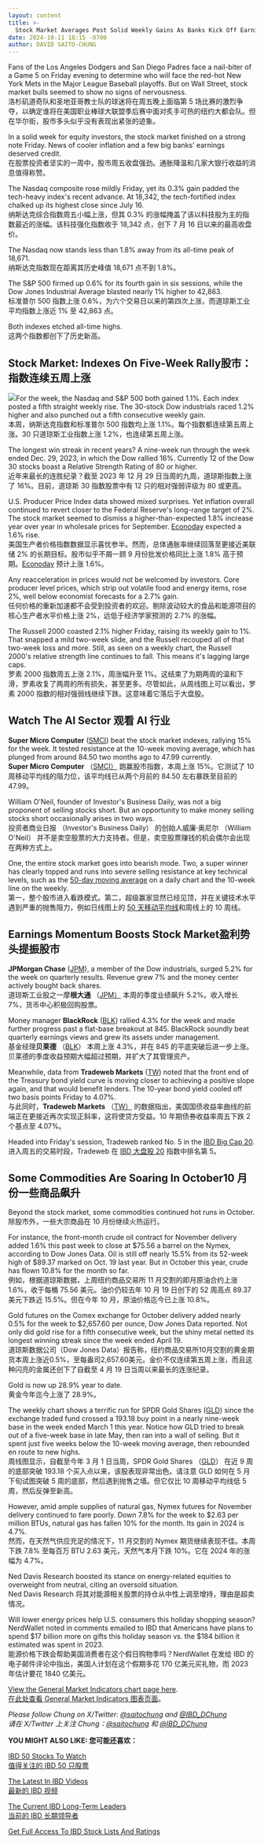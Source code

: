 ```yaml
---
layout: content
title: >-
  Stock Market Averages Post Solid Weekly Gains As Banks Kick Off Earnings Season; Time To Sell This AI Stock Short?	随着银行开始财报季，股市平均每周上涨稳健;是时候卖空这只 AI 股票了吗？
date: 2024-10-11 18:15 -0700
author: DAVID SAITO-CHUNG
---
```






Fans of the Los Angeles Dodgers and San Diego Padres face a nail-biter of a Game 5 on Friday evening to determine who will face the red-hot New York Mets in the Major League Baseball playoffs. But on Wall Street, stock market bulls seemed to show no signs of nervousness.  
洛杉矶道奇队和圣地亚哥教士队的球迷将在周五晚上面临第 5 场比赛的激烈争夺，以确定谁将在美国职业棒球大联盟季后赛中面对炙手可热的纽约大都会队。但在华尔街，股市多头似乎没有表现出紧张的迹象。




In a solid week for equity investors, the stock market finished on a strong note Friday. News of cooler inflation and a few big banks' earnings deserved credit.  
在股票投资者坚实的一周中，股市周五收盘强劲。通胀降温和几家大银行收益的消息值得称赞。


The Nasdaq composite rose mildly Friday, yet its 0.3% gain padded the tech-heavy index's recent advance. At 18,342, the tech-fortified index chalked up its highest close since July 16.  
纳斯达克综合指数周五小幅上涨，但其 0.3% 的涨幅掩盖了该以科技股为主的指数最近的涨幅。该科技强化指数收于 18,342 点，创下 7 月 16 日以来的最高收盘价。


The Nasdaq now stands less than 1.8% away from its all-time peak of 18,671.  
纳斯达克指数现在距离其历史峰值 18,671 点不到 1.8%。


The S&P 500 firmed up 0.6% for its fourth gain in six sessions, while the Dow Jones Industrial Average blasted nearly 1% higher to 42,863.  
标准普尔 500 指数上涨 0.6%，为六个交易日以来的第四次上涨，而道琼斯工业平均指数上涨近 1% 至 42,863 点。


Both indexes etched all-time highs.  
这两个指数都创下了历史新高。


Stock Market: Indexes On Five-Week Rally股市：指数连续五周上涨
---------------------------------------------------


![](https://www.investors.com/wp-content/uploads/2024/10/MP101124.jpg)For the week, the Nasdaq and S&P 500 both gained 1.1%. Each index posted a fifth straight weekly rise. The 30-stock Dow industrials raced 1.2% higher and also punched out a fifth consecutive weekly gain.  
本周，纳斯达克指数和标准普尔 500 指数均上涨 1.1%。每个指数都连续第五周上涨。30 只道琼斯工业指数上涨 1.2%，也连续第五周上涨。


The longest win streak in recent years? A nine-week run through the week ended Dec. 29, 2023, in which the Dow rallied 16%. Currently 12 of the Dow 30 stocks boast a Relative Strength Rating of 80 or higher.  
近年来最长的连胜纪录？截至 2023 年 12 月 29 日当周的九周，道琼斯指数上涨了 16%。目前，道琼斯 30 指数股票中有 12 只的相对强弱评级为 80 或更高。


U.S. Producer Price Index data showed mixed surprises. Yet inflation overall continued to revert closer to the Federal Reserve's long-range target of 2%. The stock market seemed to dismiss a higher-than-expected 1.8% increase year over year in wholesale prices for September. [Econoday](https://research.investors.com/economic-calendar/) expected a 1.6% rise.  
美国生产者价格指数数据显示喜忧参半。然而，总体通胀率继续回落至更接近美联储 2% 的长期目标。股市似乎不屑一顾 9 月份批发价格同比上涨 1.8% 高于预期。[Econoday](https://research.investors.com/economic-calendar/) 预计上涨 1.6%。


Any reacceleration in prices would not be welcomed by investors. Core producer level prices, which strip out volatile food and energy items, rose 2%, well below economist forecasts for a 2.7% gain.  
任何价格的重新加速都不会受到投资者的欢迎。剔除波动较大的食品和能源项目的核心生产者水平价格上涨 2%，远低于经济学家预测的 2.7% 的涨幅。


The Russell 2000 coasted 2.1% higher Friday, raising its weekly gain to 1%. That snapped a mild two-week slide, and the Russell recouped all of that two-week loss and more. Still, as seen on a weekly chart, the Russell 2000's relative strength line continues to fall. This means it's lagging large caps.  
罗素 2000 指数周五上涨 2.1%，周涨幅升至 1%。这结束了为期两周的温和下滑，罗素收复了两周的所有损失，甚至更多。尽管如此，从周线图上可以看出，罗素 2000 指数的相对强弱线继续下跌。这意味着它落后于大盘股。


Watch The AI Sector 观看 AI 行业
----------------------------


**Super Micro Computer** ([SMCI](https://research.investors.com/quote.aspx?symbol=SMCI)) beat the stock market indexes, rallying 15% for the week. It tested resistance at the 10-week moving average, which has plunged from around 84.50 two months ago to 47.99 currently.  
**Super Micro Computer** （[SMCI）](https://research.investors.com/quote.aspx?symbol=SMCI) 跑赢股市指数，本周上涨 15%。它测试了 10 周移动平均线的阻力位，该平均线已从两个月前的 84.50 左右暴跌至目前的 47.99。



William O'Neil, founder of Investor's Business Daily, was not a big proponent of selling stocks short. But an opportunity to make money selling stocks short occasionally arises in two ways.  
投资者商业日报 （Investor's Business Daily） 的创始人威廉·奥尼尔 （William O'Neil） 并不是卖空股票的大力支持者。但是，卖空股票赚钱的机会偶尔会出现在两种方式上。


One, the entire stock market goes into bearish mode. Two, a super winner has clearly topped and runs into severe selling resistance at key technical levels, such as the [50-day moving average](https://www.investors.com/how-to-invest/investors-corner/what-is-the-50-day-moving-average-when-to-buy-or-sell-growth-stocks/) on a daily chart and the 10-week line on the weekly.  
第一，整个股市进入看跌模式。第二，超级赢家显然已经见顶，并在关键技术水平遇到严重的抛售阻力，例如日线图上的 [50 天移动平均线](https://www.investors.com/how-to-invest/investors-corner/what-is-the-50-day-moving-average-when-to-buy-or-sell-growth-stocks/)和周线上的 10 周线。


Earnings Momentum Boosts Stock Market盈利势头提振股市
---------------------------------------------



**JPMorgan Chase** ([JPM](https://research.investors.com/quote.aspx?symbol=JPM)), a member of the Dow industrials, surged 5.2% for the week on quarterly results. Revenue grew 7% and the money center actively bought back shares.  
道琼斯工业股之一摩**根大通** （[JPM）](https://research.investors.com/quote.aspx?symbol=JPM) 本周的季度业绩飙升 5.2%。收入增长 7%，货币中心积极回购股票。


Money manager **BlackRock** ([BLK](https://research.investors.com/quote.aspx?symbol=BLK)) rallied 4.3% for the week and made further progress past a flat-base breakout at 845. BlackRock soundly beat quarterly earnings views and grew its assets under management.  
基金经理**贝莱德** （[BLK](https://research.investors.com/quote.aspx?symbol=BLK)） 本周上涨 4.3%，并在 845 的平底突破后进一步上涨。贝莱德的季度收益预期大幅超过预期，并扩大了其管理资产。


Meanwhile, data from **Tradeweb Markets** ([TW](https://research.investors.com/quote.aspx?symbol=TW)) noted that the front end of the Treasury bond yield curve is moving closer to achieving a positive slope again, and that would benefit lenders. The 10-year bond yield cooled off two basis points Friday to 4.07%.  
与此同时，**Tradeweb Markets** （[TW）](https://research.investors.com/quote.aspx?symbol=TW) 的数据指出，美国国债收益率曲线的前端正在更接近再次实现正斜率，这将使贷方受益。10 年期债券收益率周五下跌 2 个基点至 4.07%。


Headed into Friday's session, Tradeweb ranked No. 5 in the [IBD Big Cap 20](https://research.investors.com/stock-lists/big-cap-20/).  
进入周五的交易时段，Tradeweb 在 [IBD 大盘股 20](https://research.investors.com/stock-lists/big-cap-20/) 指数中排名第 5。


**Some Commodities Are Soaring In October10 月份一些商品飙升**
------------------------------------------------------


Beyond the stock market, some commodities continued hot runs in October.  
除股市外，一些大宗商品在 10 月份继续火热运行。


For instance, the front-month crude oil contract for November delivery added 1.6% this past week to close at $75.56 a barrel on the Nymex, according to Dow Jones Data. Oil is still off nearly 15.5% from its 52-week high of $89.37 marked on Oct. 19 last year. But in October this year, crude has flown 10.8% for the month so far.  
例如，根据道琼斯数据，上周纽约商品交易所 11 月交割的即月原油合约上涨 1.6%，收于每桶 75.56 美元。油价仍较去年 10 月 19 日创下的 52 周高点 89.37 美元下跌近 15.5%。但在今年 10 月，原油价格迄今已上涨 10.8%。


Gold futures on the Comex exchange for October delivery added nearly 0.5% for the week to $2,657.60 per ounce, Dow Jones Data reported. Not only did gold rise for a fifth consecutive week, but the shiny metal netted its longest winning streak since the week ended April 19.  
道琼斯数据公司（Dow Jones Data）报告称，纽约商品交易所10月交割的黄金期货本周上涨近0.5%，至每盎司2,657.60美元。金价不仅连续第五周上涨，而且这种闪亮的金属还创下了自截至 4 月 19 日当周以来最长的连涨纪录。


Gold is now up 28.9% year to date.  
黄金今年迄今上涨了 28.9%。



The weekly chart shows a terrific run for SPDR Gold Shares ([GLD](https://research.investors.com/quote.aspx?symbol=GLD)) since the exchange traded fund crossed a 193.18 buy point in a nearly nine-week base in the week ended March 1 this year. Notice how GLD tried to break out of a five-week base in late May, then ran into a wall of selling. But it spent just five weeks below the 10-week moving average, then rebounded en route to new highs.  
周线图显示，自截至今年 3 月 1 日当周，SPDR Gold Shares （[GLD](https://research.investors.com/quote.aspx?symbol=GLD)） 在近 9 周的底部突破 193.18 个买入点以来，该股表现非常出色。请注意 GLD 如何在 5 月下旬试图突破 5 周的底部，然后遇到抛售之墙。但它仅比 10 周移动平均线低 5 周，然后反弹至新高。


However, amid ample supplies of natural gas, Nymex futures for November delivery continued to fare poorly. Down 7.8% for the week to $2.63 per million BTUs, natural gas has fallen 10% for the month. Its gain in 2024 is 4.7%.  
然而，在天然气供应充足的情况下，11 月交割的 Nymex 期货继续表现不佳。本周下跌 7.8% 至每百万 BTU 2.63 美元，天然气本月下跌 10%。它在 2024 年的涨幅为 4.7%。


Ned Davis Research boosted its stance on energy-related equities to overweight from neutral, citing an oversold situation.  
Ned Davis Research 将其对能源相关股票的持仓从中性上调至增持，理由是超卖情况。


Will lower energy prices help U.S. consumers this holiday shopping season? NerdWallet noted in comments emailed to IBD that Americans have plans to spend $17 billion more on gifts this holiday season vs. the $184 billion it estimated was spent in 2023.  
能源价格下跌会帮助美国消费者在这个假日购物季吗？NerdWallet 在发给 IBD 的电子邮件评论中指出，美国人计划在这个假期多花 170 亿美元买礼物，而 2023 年估计要花 1840 亿美元。


[View the General Market Indicators chart page here](https://www.investors.com/wp-content/uploads/2024/10/DailyGMI_101124.pdf).  
[在此处查看 General Market Indicators 图表页面](https://www.investors.com/wp-content/uploads/2024/10/DailyGMI_101124.pdf)。


*Please follow Chung on X/Twitter:* [*@saitochung*](https://twitter.com/SaitoChung) *and* [*@IBD\_DChung*](https://twitter.com/IBD_DChung)  
*请在 X/Twitter 上关注 Chung：*[*@saitochung*](https://twitter.com/SaitoChung) *和* [*@IBD\_DChung*](https://twitter.com/IBD_DChung)


**YOU MIGHT ALSO LIKE: 您可能还喜欢：**


[IBD 50 Stocks To Watch  
值得关注的 IBD 50 只股票](https://www.investors.com/research/ibd-50-growth-stocks-to-watch/)


[The Latest In IBD Videos  
最新的 IBD 视频](https://www.investors.com/ibd-videos)


[The Current IBD Long-Term Leaders  
当前的 IBD 长期领导者](https://www.investors.com/research/best-stocks-to-buy-now-long-term-stocks-ibd-long-term-leaders-list/)


[Get Full Access To IBD Stock Lists And Ratings](https://www.investors.com/product/ibd-digital/?artProdLink=IBD_Digital)




